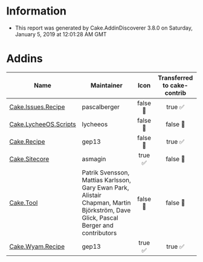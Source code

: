# Information

- This report was generated by Cake.AddinDiscoverer 3.8.0 on Saturday, January 5, 2019 at 12:01:28 AM GMT

# Addins

| Name | Maintainer | Icon | Transferred to cake-contrib |
| --- | --- | :---: | :---: |
| [Cake.Issues.Recipe](https://github.com/cake-contrib/Cake.Issues.Recipe) | pascalberger | false :small_red_triangle: | true :white_check_mark: |
| [Cake.LycheeOS.Scripts](https://github.com/lycheeos/cake-tools) | lycheeos | false :small_red_triangle: | false :small_red_triangle: |
| [Cake.Recipe](https://github.com/cake-contrib/Cake.Recipe) | gep13 | false :small_red_triangle: | true :white_check_mark: |
| [Cake.Sitecore](https://github.com/asmagin/Cake.Sitecore) | asmagin | true :white_check_mark: | false :small_red_triangle: |
| [Cake.Tool](https://cakebuild.net/) | Patrik Svensson, Mattias Karlsson, Gary Ewan Park, Alistair Chapman, Martin Björkström, Dave Glick, Pascal Berger and contributors | false :small_red_triangle: | false :small_red_triangle: |
| [Cake.Wyam.Recipe](https://github.com/cake-contrib/Cake.Wyam.Recipe) | gep13 | true :white_check_mark: | true :white_check_mark: |
